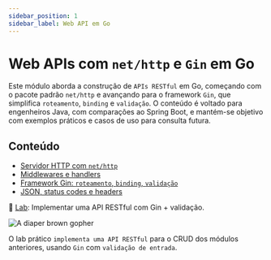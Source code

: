 ```yaml
---
sidebar_position: 1
sidebar_label: Web API em Go
---
```


# Web APIs com `net/http` e `Gin` em Go

<div className="row">
<div className="col">

Este módulo aborda a construção de `APIs RESTful` em Go, começando com o pacote padrão `net/http` e avançando para o framework `Gin`, que simplifica `roteamento`, `binding` e `validação`. O conteúdo é voltado para engenheiros Java, com comparações ao Spring Boot, e mantém-se objetivo com exemplos práticos e casos de uso para consulta futura.

## Conteúdo

- [Servidor HTTP com `net/http`](1-servidor-http.md)
- [Middlewares e handlers](2-middlewares-handlers.md)
- [Framework Gin: `roteamento`, `binding`, `validação`](3-framework-gin.md)
- [JSON, status codes e headers](4-json-status-headers.md)

📌 [Lab](5-laboratorio.md): Implementar uma API RESTful com Gin + validação.

</div>
<div className="col col--4 text--center">
<img 
    src={require('@site/static/img/gophers/gopher-study.png').default} 
    style={{ transform:'scale(1.3)', marginTop:'-3rem' }}
    alt="A diaper brown gopher" />
</div>
</div>

O lab prático `implementa uma API RESTful` para o CRUD dos módulos anteriores, usando `Gin` com `validação de entrada`.
